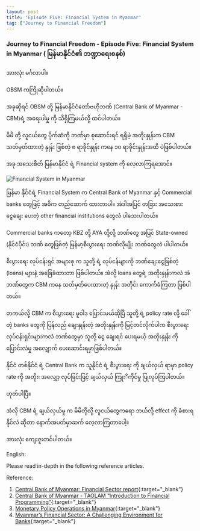 ```yaml
---
layout: post
title: "Episode Five: Financial System in Myanmar"
tag: ["Journey to Financial Freedom"]
---
```


### Journey to Financial Freedom - Episode Five: Financial System in Myanmar ( မြန်မာနိုင်ငံ၏ ဘဏ္ဍာရေးစနစ်)

အားလုံး မင်္ဂလာပါ။

OBSM ကကြိုဆိုပါတယ်။

အခုဆိုရင် OBSM တို့ မြန်မာနိုင်ငံတော်ဗဟိုဘဏ် (Central Bank of Myanmar - CBM)ရဲ့ အရေးပါမှု ကို သိရှိကြမယ်လို့ ထင်ပါတယ်။

မိမိ တို့ လူငယ်တွေ ပိုက်ဆံကို ဘဏ်မှာ စုဆောင်းရင် ရရှိမဲ့ အတိုးနှုန်းက CBM သတ်မှတ်ထားတဲ့ နှုန်း ဖြစ်တဲ့ ၈ ရာခိုင်နှုန်း ကနေ ၁၀ ရာခိုင်းနှုန်းအထိ ပဲဖြစ်ပါတယ်။

အခု အသေးစိတ် မြန်မာနိုင်ငံ ရဲ့ Financial system ကို လေ့လာကြရအောင်။

<!-- more -->

<img src="http://drive.google.com/uc?export=view&id=1hfXEePxx0ygsVKwh18iuyxfs0gvJz2oy" alt="Financial System in Myanmar">

မြန်မာ နိုင်ငံရဲ့ Financial System က Central Bank of Myanmar နှင့် Commercial banks တွေဖြင့် အဓိက တည်ဆောက် ထားတာပါ။ အဲဒါအပြင် တခြား အသေးစား ငွေချေး ပေးတဲ့ other financial institutions တွေလဲ ပါသေးပါတယ်။

Commercial banks ကတော့ KBZ တို့ AYA တို့လို့ ဘဏ်တွေ အပြင် State-owned (နိုင်ငံပိုင်း) ဘဏ် တွေဖြစ်တဲ့ မြန်မာ့စီးပွားရေး ဘဏ်လိုမျိုး ဘဏ်တွေလဲ ပါပါတယ်။

စီးပွားရေး လုပ်ငန်းရှင် အများစု က သူတို့ ရဲ့ လုပ်ငန်များကို ဘဏ်ချေးငွေဖြစ်တဲ့ (loans) များနဲ့ အခြေခံထားတာ ဖြစ်ပါတယ်။ အဲလို့ loans တွေရဲ့ အတိုးနှုန်းကလဲ အဲဘဏ်တွေက CBM ကနေ သတ်မှတ်ပေးထားတဲ့ နှုန်း အတိုင်း ကောက်ခံကြတာ ဖြစ်ပါတယ်။

တကယ်လို့ CBM က စီးပွားရေး မူဝါဒ ပြောင်းမယ်ဆိုပြီ သူတို့ ရဲ့ policy rate လို့ ခေါ် တဲ့ banks တွေကို ပြန်လည် ချေးနှုန်းတဲ့ အတိုးနှုန်းကို မြင့်တင်လိုက်ပါက စီးပွားရေး လုပ်ငန်းရှင်းများကလဲ ဘဏ်တွေမှာ သူတို့ ငွေ ချေးရင် ပေးရမယ့် အတိုးနှုန်း ကို ပြောင်းလဲမှု အလျှောက် ပေးဆောင်းရမှာဖြစ်ပါတယ်။

နိုင်ငံ တစ်နိုင်ငံ ရဲ့ Central Bank က သူနိုင်ငံ ရဲ့ စီးပွားရေး ကို ချယ်လှယ် ရာမှာ policy rate ကို အတိုး၊ အလျှော့ လုပ်ခြင်းဖြင့် ချယ်လှယ် ကြုးိကိုင်မှု ပြုလုပ်ကြပါတယ်။

ဟုတ်ပါပြီ။

အဲလို CBM ရဲ့ ချယ်လှယ်မှု က မိမိတို့လို့ လူငယ်တွေကရော ဘယ်လို့ effect ကို ခံစားရနိုင်လဲ ဆိုတာ နောက်အပတ်မှာဆက် လေ့လာကြတာပေါ့။

အားလုံး ကျေးဇူးတင်ပါတယ်။


English:

Please read in-depth in the following reference articles.

Reference:

1. [Central Bank of Myanmar: Financial Sector report](https://www.csostat.gov.mm/eGDDS/CBM_Financial_Sector.pdf){:target="_blank"}
2. [Central Bank of Myanmar - TAOLAM “Introduction to Financial Programming”](https://www.imf.org/external/region/tlm/rr/pdf/monetarystatistics.pdf){:target="_blank"}
3. [Monetary Policy Operations in Myanmar](https://www.imf.org/external/region/tlm/rr/pdf/Dec06.pdf){:target="_blank"}
4. [Myanmar’s Financial Sector: A Challenging Environment for Banks](https://www.giz.de/en/downloads/giz2016-en-Banking_Report.pdf){:target="_blank"}

